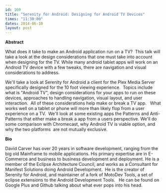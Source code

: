 ```yaml
---
id: 169
title: "Serenity for Android: Designing for Android TV Devices"
times: "11:30:00"
dates: 2014-06-10
layout: post
---
```

 **Abstract**

What does it take to make an Android application run on a TV?&nbsp; This talk will take a look at the design considerations that one must take into account when designing for the TV. While many android tablet apps will work on an Android TV device with a few tweaks, there are navigation and visual considerations to address.&nbsp;   
  
We'll take a look at Serenity for Android a client for the Plex Media Server specifically designed for the 10 foot viewing experience.&nbsp; Topics include what is "Android TV", design considerations for your apps to run on these devices, approaches to handling navigation, visual layout, and user interaction.&nbsp; All of these considerations help make or break a TV app.&nbsp;&nbsp; What works well on a tablet or phone will more than likely flop from a user experience on a TV.&nbsp; We'll look at some existing apps the Patterns and Anti-Patterns that either make a break a app from a users perspective. We'll do some comparison with Chromecast, why Android TV is viable option, and why the two platforms&nbsp; are not mutually exclusive.  

**Bio**

David Carver has over 20 years in software development, ranging from the big old Mainframe to mobile applications. His primary expertise are in E-Commerce and business to business development and deployment. He is a member of the Eclipse Architecture Council, and works as a Consultant for Manifest Solutions doing Android Development.&nbsp; He is the creator of Serenity for Android, and maintainer of a fork of MotoDev Tools, a set of eclipse extensions to the Android Development Tools.&nbsp;&nbsp; He can be found on Google Plus and Github talking about what ever pops into his head.

